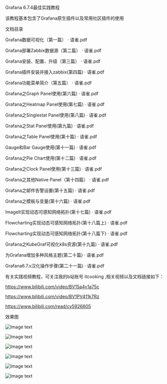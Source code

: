 Grafana 6.7.4最佳实践教程

该教程基本包含了Grafana原生插件以及常用社区插件的使用

文档目录

Grafana数据可视化（第一篇） · 语雀.pdf

Grafana部署Zabbix数据源（第二篇） · 语雀.pdf

Grafana安装、配置、升级（第三篇） · 语雀.pdf

Grafana插件安装并接入zabbix(第四篇) · 语雀.pdf

Grafana功能菜单简介（第五篇） · 语雀.pdf

Grafana之Graph Panel使用(第六篇) · 语雀.pdf

Grafana之Heatmap Panel使用(第七篇) · 语雀.pdf

Grafana之Singlestat Panel使用(第八篇) · 语雀.pdf

Grafana之Stat Panel使用(第九篇) · 语雀.pdf

Grafana之Table Panel使用(第十篇) · 语雀.pdf

Gauge和Bar Gauge使用(第十一篇) · 语雀.pdf

Grafana之Pie Chart使用(第十二篇) · 语雀.pdf

Grafana之Clock Panel使用(第十三篇) · 语雀.pdf

Grafana之其他Native Panel（第十四篇） · 语雀.pdf

Grafana之邮件告警设置(第十五篇) · 语雀.pdf

Grafana之模板与变量(第十六篇) · 语雀.pdf

ImageIt实现动态可感知网络拓扑(第十七篇) · 语雀.pdf

Flowcharting实现动态可感知网络拓扑(第十八篇上) · 语雀.pdf

Flowcharting实现动态可感知网络拓扑(第十八篇下) · 语雀.pdf

Grafana之KubeGraf可视化k8s资源(第十九篇) · 语雀.pdf

为Grafana增加多种风格主题(第二十篇) · 语雀.pdf

Grafana6.7.x汉化操作步骤(第二十一篇) · 语雀.pdf



有关实践视频教程，可关注我的b站账号 itcooking ,相关视频以及文档链接如下：

https://www.bilibili.com/video/BV15a4y1a75c

https://www.bilibili.com/video/BV1PV411k7Rz

https://www.bilibili.com/read/cv5926605



效果图

![Image text](https://raw.githubusercontent.com/tghfly/grafana-manual/master/images/d01.png)

![Image text](https://raw.githubusercontent.com/tghfly/grafana-manual/master/images/d02.png)

![Image text](https://raw.githubusercontent.com/tghfly/grafana-manual/master/images/d03.png)

![Image text](https://raw.githubusercontent.com/tghfly/grafana-manual/master/images/d04.png)

![Image text](https://raw.githubusercontent.com/tghfly/grafana-manual/master/images/d05.png)

![Image text](https://raw.githubusercontent.com/tghfly/grafana-manual/master/images/d06.png)
